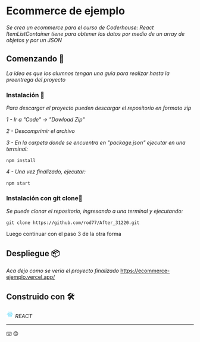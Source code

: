 # Ecommerce de ejemplo

_Se crea un ecommerce para el curso de Coderhouse: React_ 
_ItemListContainer tiene para obtener los datos por medio de un array de objetos y por un JSON_

## Comenzando 🚀

_La idea es que los alumnos tengan una guia para realizar hasta la preentrega del proyecto_

### Instalación 🔧

_Para descargar el proyecto pueden descargar el repositorio en formato zip_

_1 - Ir a "Code" -> "Dowload Zip"_

_2 - Descomprimir el archivo_

_3 - En la carpeta donde se encuentra en "package.json" ejecutar en una terminal:_

```
npm install
```

_4 - Una vez finalizado, ejecutar:_

```
npm start
```

### Instalación con git clone🔧
_Se puede clonar el repositorio, ingresando a una terminal y ejecutando:_
```
git clone https://github.com/rod77/After_31220.git
```
Luego continuar con el paso 3 de la otra forma 

## Despliegue 📦

_Aca dejo como se veria el proyecto finalizado_
https://ecommerce-ejemplo.vercel.app/

## Construido con 🛠️

<img height="20" alt="React" src="https://raw.githubusercontent.com/github/explore/80688e429a7d4ef2fca1e82350fe8e3517d3494d/topics/react/react.png"> *REACT*

---
⌨️ 😊
